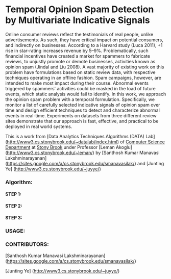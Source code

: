 # Temporal Opinion Spam Detection by Multivariate Indicative Signals
 Online consumer reviews reflect the testimonials of real people, unlike advertisements. As such, they have critical impact on potential consumers, and indirectly on businesses. According to a Harvard study (Luca 2011), +1 rise in star-rating increases revenue by 5–9%. Problematically, such financial incentives have created a market for spammers to fabricate reviews, to unjustly promote or demote businesses, activities known as opinion spam (Jindal and Liu 2008). A vast majority of existing work on this problem have formulations based on static review data, with respective techniques operating in an offline fashion. Spam campaigns, however, are intended to make most impact during their course. Abnormal events triggered by spammers’ activities could be masked in the load of future events, which static analysis would fail to identify. In this work, we approach the opinion spam problem with a temporal formulation. Specifically, we monitor a list of carefully selected indicative signals of opinion spam over time and design efficient techniques to detect and characterize abnormal events in real-time. Experiments on datasets from three different review sites demonstrate that our approach is fast, effective, and practical to be deployed in real world systems.

 This is a work from  [Data Analytics Techniques Algorithms (DATA) Lab] (http://www3.cs.stonybrook.edu/~datalab/index.html) of [Computer Science Department]((http://www.cs.stonybrook.edu/)) at [Stony Brook](http://www.stonybrook.edu/) under Professor [Leman Akoglu] (http://www3.cs.stonybrook.edu/~leman/) by [Santhosh Kumar Manavasi Lakshminarayanan] (https://sites.google.com/a/cs.stonybrook.edu/smanavasilak/) and  [Junting Ye] (http://www3.cs.stonybrook.edu/~juyye/)


### Algorithm:


#### STEP 1: 
    

#### STEP 2:
    

#### STEP 3:
    


### USAGE:

### CONTRIBUTORS:

[Santhosh Kumar Manavasi Lakshminarayanan] (https://sites.google.com/a/cs.stonybrook.edu/smanavasilak/)

[Junting Ye] (http://www3.cs.stonybrook.edu/~juyye/)
